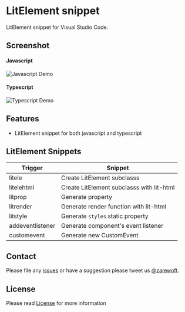 # LitElement snippet

LitElement snippet for Visual Studio Code.

## Screenshot
#### Javascript
![Javascript Demo](https://github.com/zarewoft/lit-element-snippet/raw/master/images/screenshot-js.gif)

#### Typescript
![Typescript Demo](https://github.com/zarewoft/lit-element-snippet/raw/master/images/screenshot-ts.gif)

## Features

* LitElement snippet for both javascript and typescript

## LitElement Snippets

| Trigger           | Snippet                                     |
|-------------------|---------------------------------------------|
| litele            | Create LitElement subclasss                 |
| litelehtml        | Create LitElement subclasss with lit-html   |
| litprop           | Generate property                           |
| litrender         | Generate render function with lit-html      |
| litstyle          | Generate `styles` static property           |
| addeventlistener  | Generate component's event listener         |
| customevent       | Generate new CustomEvent                    |

## Contact

Please file any [issues](https://github.com/zarewoft/lit-element-snippet/issues) or have a suggestion please tweet us [@zarewoft](https://twitter.com/zarewoft).


## License

Please read [License](https://github.com/onecentlin/laravel-blade-snippets-vscode/blob/master/LICENSE.md) for more information